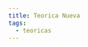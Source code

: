 ```yaml
---
title: Teorica Nueva
tags: 
  - teoricas
---
```


<!--
## Bioinformática Estructural: Modelado por Homología

Clase teórica de biología estructural. Características de dominios globulares y modelado por homología.

* :fontawesome-regular-file-pdf: [Slides](https://drive.google.com/file/d/1aDrJy_NjEWIpJXB8Baq3iiT3m57Zk0Oh/view?usp=sharing) 
 
 ![type:video](https://www.youtube.com/embed/D23nWL8e7E8)

 -->